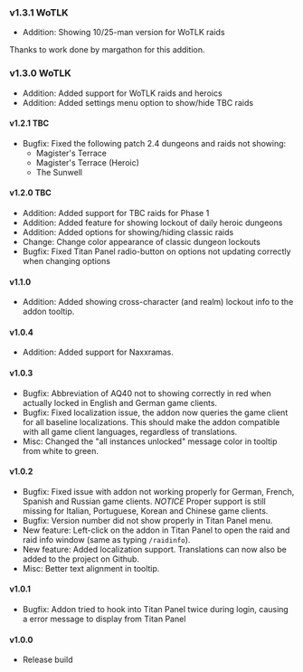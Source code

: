 ### v1.3.1 WoTLK

-   Addition: Showing 10/25-man version for WoTLK raids

Thanks to work done by margathon for this addition.

### v1.3.0 WoTLK

-   Addition: Added support for WoTLK raids and heroics
-   Addition: Added settings menu option to show/hide TBC raids

#### v1.2.1 TBC

-   Bugfix: Fixed the following patch 2.4 dungeons and raids not showing:
    -   Magister's Terrace
    -   Magister's Terrace (Heroic)
    -   The Sunwell

#### v1.2.0 TBC

-   Addition: Added support for TBC raids for Phase 1
-   Addition: Added feature for showing lockout of daily heroic dungeons
-   Addition: Added options for showing/hiding classic raids
-   Change: Change color appearance of classic dungeon lockouts
-   Bugfix: Fixed Titan Panel radio-button on options not updating correctly when changing options

#### v1.1.0

-   Addition: Added showing cross-character (and realm) lockout info to the addon tooltip.

#### v1.0.4

-   Addition: Added support for Naxxramas.

#### v1.0.3

-   Bugfix: Abbreviation of AQ40 not to showing correctly in red when actually locked in English and German game clients.
-   Bugfix: Fixed localization issue, the addon now queries the game client for all baseline localizations. This should make the addon compatible with all game client languages, regardless of translations.
-   Misc: Changed the "all instances unlocked" message color in tooltip from white to green.

#### v1.0.2

-   Bugfix: Fixed issue with addon not working properly for German, French, Spanish and Russian game clients. _NOTICE_ Proper support is still missing for Italian, Portuguese, Korean and Chinese game clients.
-   Bugfix: Version number did not show properly in Titan Panel menu.
-   New feature: Left-click on the addon in Titan Panel to open the raid and raid info window (same as typing `/raidinfo`).
-   New feature: Added localization support. Translations can now also be added to the project on Github.
-   Misc: Better text alignment in tooltip.

#### v1.0.1

-   Bugfix: Addon tried to hook into Titan Panel twice during login, causing a error message to display from Titan Panel

#### v1.0.0

-   Release build
